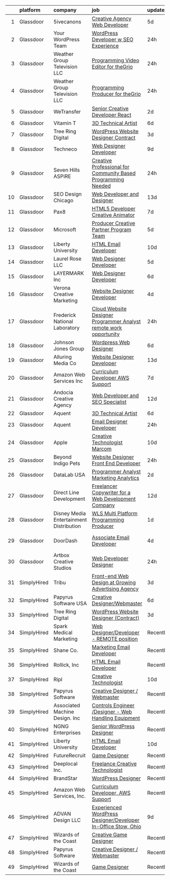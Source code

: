 

|    | platform    | company                                   | job                                                                                                                                                                                                                                                                                                                                                                                                                                                                                                                                                                                                                                                                                                                                                                                                                                                                                                                                                                                                                                                                                                                                                                                                                                                                                           | update_time   | location          |
|---:|:------------|:------------------------------------------|:----------------------------------------------------------------------------------------------------------------------------------------------------------------------------------------------------------------------------------------------------------------------------------------------------------------------------------------------------------------------------------------------------------------------------------------------------------------------------------------------------------------------------------------------------------------------------------------------------------------------------------------------------------------------------------------------------------------------------------------------------------------------------------------------------------------------------------------------------------------------------------------------------------------------------------------------------------------------------------------------------------------------------------------------------------------------------------------------------------------------------------------------------------------------------------------------------------------------------------------------------------------------------------------------|:--------------|:------------------|
|  1 | Glassdoor   | 5ivecanons                                | [Creative Agency Web Developer](https://www.glassdoor.com/partner/jobListing.htm?pos=101&ao=1110586&s=58&guid=000001816102a23db626ed2a74a13f67&src=GD_JOB_AD&t=SR&vt=w&ea=1&cs=1_4a8c0ebb&cb=1655189971868&jobListingId=1007927276507&cpc=B05B6D422C45E27E&jrtk=3-0-1g5gg58j9khot801-1g5gg58jrii19801-84094eaa113f8c80--6NYlbfkN0DwgN3Z0NLANbqvS63xM-vlXxP4hUP8fczFn8co1XNvGgiZevgx41uD-8wuv-7f4oEpDxF0jaTNnGxpufoP4YOzprsp7u9ZgNQK9f8FjBBJ9XIgNuTMxmKxCGoz3d1dGbfbgEzvWaDtePiTy2fwByLniqz_qXD7N9vgkqYwEZzoEabkJ9UFWHUQxjyKJVaCmkm3enLZjeezwsH6_0Sq7fsySAs8YAeH3AcTKj50YvBaOEhqyJcOxZYAoZMQvU79rE9S4gyZlDBYlXe8zV1ewGOvwqPMVNUCXfMg-8qPFtjGne8aoU8rmR-Ze4EbKKwS9WSl8OAoWK-vNA1w10OM_LWJmb5cIdSN_01scWI3QM7djI4gsuR7NPqgELlLGRzPMd-D3Suh_Lq9tvhGI8UHcF4ct6c5sSpZB8ueomaivPclKTUoBaAN-9jZy5_zBS7BweDPw61XjCkOUEgPy6lgu2q-6lG2V4RCJ9MQ6AQt3EI-vnSTmuUKL4wUS8F6gIAjQLAuiIml_i375A%3D%3D)                                                                                                                                                                                                                                                                                                                                                                                                          | 5d            | Jacksonville, FL  |
|  2 | Glassdoor   | Your WordPress Team                       | [WordPress Developer w  SEO Experience](https://www.glassdoor.com/partner/jobListing.htm?pos=126&ao=1136043&s=58&guid=000001816102a23db626ed2a74a13f67&src=GD_JOB_AD&t=SR&vt=w&ea=1&cs=1_7e701175&cb=1655189971871&jobListingId=1007935829367&jrtk=3-0-1g5gg58j9khot801-1g5gg58jrii19801-fbbfba2fe8062bf8-)                                                                                                                                                                                                                                                                                                                                                                                                                                                                                                                                                                                                                                                                                                                                                                                                                                                                                                                                                                                   | 24h           | Remote            |
|  3 | Glassdoor   | Weather Group Television LLC              | [Programming Video Editor for theGrio](https://www.glassdoor.com/partner/jobListing.htm?pos=128&ao=1136043&s=58&guid=000001816102a23db626ed2a74a13f67&src=GD_JOB_AD&t=SR&vt=w&cs=1_a170a512&cb=1655189971871&jobListingId=1007936819931&jrtk=3-0-1g5gg58j9khot801-1g5gg58jrii19801-85a64f02153bf703-)                                                                                                                                                                                                                                                                                                                                                                                                                                                                                                                                                                                                                                                                                                                                                                                                                                                                                                                                                                                         | 24h           | Atlanta, GA       |
|  4 | Glassdoor   | Weather Group Television LLC              | [Programming Producer for theGrio](https://www.glassdoor.com/partner/jobListing.htm?pos=127&ao=1136043&s=58&guid=000001816102a23db626ed2a74a13f67&src=GD_JOB_AD&t=SR&vt=w&cs=1_849c5975&cb=1655189971871&jobListingId=1007936819886&jrtk=3-0-1g5gg58j9khot801-1g5gg58jrii19801-78bfa6bf1551d4a5-)                                                                                                                                                                                                                                                                                                                                                                                                                                                                                                                                                                                                                                                                                                                                                                                                                                                                                                                                                                                             | 24h           | Atlanta, GA       |
|  5 | Glassdoor   | WeTransfer                                | [Senior Creative Developer   React](https://www.glassdoor.com/partner/jobListing.htm?pos=130&ao=1136043&s=58&guid=000001816102a23db626ed2a74a13f67&src=GD_JOB_AD&t=SR&vt=w&cs=1_3ff0e573&cb=1655189971871&jobListingId=1007932996123&jrtk=3-0-1g5gg58j9khot801-1g5gg58jrii19801-dfe1bee0c074c5cb-)                                                                                                                                                                                                                                                                                                                                                                                                                                                                                                                                                                                                                                                                                                                                                                                                                                                                                                                                                                                            | 2d            | New York, NY      |
|  6 | Glassdoor   | Vitamin T                                 | [3D Technical Artist](https://www.glassdoor.com/partner/jobListing.htm?pos=107&ao=1110586&s=58&guid=000001816102a23db626ed2a74a13f67&src=GD_JOB_AD&t=SR&vt=w&cs=1_b38ea959&cb=1655189971869&jobListingId=1007924250804&cpc=A65DF3A704A48F9B&jrtk=3-0-1g5gg58j9khot801-1g5gg58jrii19801-b676246afe9ffab5--6NYlbfkN0DMrcEu7yrtATojKJA7cEzGQ3FdRGWLh0CZQInL4ECGI6k5tN82kdM0OKoro5eXmjqrlAnDtckO5oeRnp0WuwL4LRISKzB96TROHOn88Gkm_ZjVTDxR6yvKi-wTEpxbYoH4Q9Epgd_JwKUcv74onN9sPbFCnxTAPOYzeQVeoWsKFMbJmwEnZ2lHHzGEos-Pk5Lz5uZZpBJXhYuSI2-lfQOnIxAT3Oy5tDexBF2czdXxQ7deFrh9zMmuOZuGdqXlNPMQLN49hz0CHd0nK4x9c91zDq-uJbhw9VA_zRPvX1o9DUYGcO93PxCdTC6ovmsa4KB7j5iTiv9ILrmsh_Qh98ok2mMz2NItpWPzU7w7cV8QHVR2o3LgHz3dbPmLMOhmrmMXjy7MP-Sm1p19Z7pOwUGBlbo7zCS6vSe7uPUKyJ4pTxzTzW9TAuKEPNYjPkGakuIihK5tqzib5BFdPOffgQVqUwH_VnTUMAM%3D)                                                                                                                                                                                                                                                                                                                                                                                                                                                                       | 6d            | Remote            |
|  7 | Glassdoor   | Tree Ring Digital                         | [WordPress Website Designer  Contract ](https://www.glassdoor.com/partner/jobListing.htm?pos=116&ao=1136043&s=58&guid=000001816102a23db626ed2a74a13f67&src=GD_JOB_AD&t=SR&vt=w&ea=1&cs=1_d093a8c0&cb=1655189971870&jobListingId=1007932020370&jrtk=3-0-1g5gg58j9khot801-1g5gg58jrii19801-39651f70685740f7-)                                                                                                                                                                                                                                                                                                                                                                                                                                                                                                                                                                                                                                                                                                                                                                                                                                                                                                                                                                                   | 3d            | Remote            |
|  8 | Glassdoor   | Techneco                                  | [Web Designer Developer](https://www.glassdoor.com/partner/jobListing.htm?pos=120&ao=1136043&s=58&guid=000001816102a23db626ed2a74a13f67&src=GD_JOB_AD&t=SR&vt=w&ea=1&cs=1_09fbf149&cb=1655189971870&jobListingId=1007917975416&jrtk=3-0-1g5gg58j9khot801-1g5gg58jrii19801-5066b3ab79b21723-)                                                                                                                                                                                                                                                                                                                                                                                                                                                                                                                                                                                                                                                                                                                                                                                                                                                                                                                                                                                                  | 9d            | Remote            |
|  9 | Glassdoor   | Seven Hills ASPiRE                        | [Creative Professional for Community Based Programming Needed ](https://www.glassdoor.com/partner/jobListing.htm?pos=103&ao=1110586&s=58&guid=000001816102a23db626ed2a74a13f67&src=GD_JOB_AD&t=SR&vt=w&ea=1&cs=1_2ecc2afa&cb=1655189971869&jobListingId=1007936082665&cpc=F5D43257E3E73E36&jrtk=3-0-1g5gg58j9khot801-1g5gg58jrii19801-d04e3c5855f590f1--6NYlbfkN0BS6by_5icMrmnpxspml4-oKAjuoa59Ztvio1Yz4m6ZFL4n9OWbTL4nOX0h-RkXzpLa1IKNqsmCTmnQxHO3sDwbWG4-gYtTv4DCIgs-VXXD88abbZoM4cOE9EgLvQiaSFvvfZrGBj_GX3Q7d9jKPeQD6Ny4yKY5FbztlYxo80oSQmoanX5bVuixKUHanTJiS5BQWT5PlOOs281nhw1QFj9uCotqaUWhc6ewQzgQ53Y9DSfqUZ0faQZeDepSkLxVfbmI3g1zRgeP6CtIl7ERuyM6F7S_CXUaqHDJ-AxUcmW6bFw33ltDMfZOSyVTVUXFv_eLpu1J7kmqpoeqhRIFdKrHCoq5y6Yxo5R_rWI6ja_dDiVkNGaKQ-F5seymnyLrBMjg_tCUI4AwgSOUbRKHu3yII5bM9LgsFFG2j3uHG5D9BrfT3e2D-OnJQNR1pvH7aIY4d61HPntvElkhWyCUlUTO8P1_jOcXzUyseA4lVQLkM-vJHcXt1BUxvvMMQepbWNAUDyoyUDDlug%3D%3D)                                                                                                                                                                                                                                                                                                                                                                          | 24h           | Devens, MA        |
| 10 | Glassdoor   | SEO Design Chicago                        | [Web Developer and Designer](https://www.glassdoor.com/partner/jobListing.htm?pos=112&ao=1136043&s=58&guid=000001816102a23db626ed2a74a13f67&src=GD_JOB_AD&t=SR&vt=w&ea=1&cs=1_2db5964d&cb=1655189971870&jobListingId=1007905745551&jrtk=3-0-1g5gg58j9khot801-1g5gg58jrii19801-edb5c12235ecbca6-)                                                                                                                                                                                                                                                                                                                                                                                                                                                                                                                                                                                                                                                                                                                                                                                                                                                                                                                                                                                              | 13d           | Remote            |
| 11 | Glassdoor   | Pax8                                      | [HTML5 Developer   Creative Animator](https://www.glassdoor.com/partner/jobListing.htm?pos=115&ao=1136043&s=58&guid=000001816102a23db626ed2a74a13f67&src=GD_JOB_AD&t=SR&vt=w&ea=1&cs=1_9a0f96ad&cb=1655189971870&jobListingId=1007921790278&jrtk=3-0-1g5gg58j9khot801-1g5gg58jrii19801-94e32ab3bd5f2716-)                                                                                                                                                                                                                                                                                                                                                                                                                                                                                                                                                                                                                                                                                                                                                                                                                                                                                                                                                                                     | 7d            | Denver, CO        |
| 12 | Glassdoor   | Microsoft                                 | [Producer   Creative Partner Program Team](https://www.glassdoor.com/partner/jobListing.htm?pos=111&ao=1136043&s=58&guid=000001816102a23db626ed2a74a13f67&src=GD_JOB_AD&t=SR&vt=w&cs=1_dd0bac56&cb=1655189971870&jobListingId=1007926717850&jrtk=3-0-1g5gg58j9khot801-1g5gg58jrii19801-8a8a2c497df37388-)                                                                                                                                                                                                                                                                                                                                                                                                                                                                                                                                                                                                                                                                                                                                                                                                                                                                                                                                                                                     | 5d            | Redmond, WA       |
| 13 | Glassdoor   | Liberty University                        | [HTML Email Developer](https://www.glassdoor.com/partner/jobListing.htm?pos=105&ao=1110586&s=58&guid=000001816102a23db626ed2a74a13f67&src=GD_JOB_AD&t=SR&vt=w&ea=1&cs=1_2c65a6c1&cb=1655189971869&jobListingId=1007915758186&cpc=2CAED5C921A5F994&jrtk=3-0-1g5gg58j9khot801-1g5gg58jrii19801-8008f5f408073523--6NYlbfkN0DJj_xBnMkxta0JkMhp2zrLnOUztiQYfsFoMajxVnxJH1F0cTi7s2M4ahEdLdWFO-BqmRaLUpbwRIZ7IJNE5Jhy2Q0vZVUdHycJeJyACt3qfLEXBtyRyPrgrnr3HxdQLYX3EwJ4XPiDxoSfjsS-rituzWuBLTDBkYgFntRSehJ6_bQZ9iUcKZ1AGEA1ZSy-_-Rdx9OZiwGuhRKmsSGQfNuvTH6R-oKcabz41V2J8WEEfZ8lFGU_VqNbpqw1XTe_RJ8k5LPNEZonFKkcOoTy4hKqAUfkRtqPuvtsOi0ej7upOPGaNApBmsXUWRLRnXtOLEsXb7z6K_GUEaL6xAIxl7nTAsh-Oye8BNTpuqHpIHtDpFZ1ZsI5juJtmHPO95gMmeVBkbv-IK80Ch_-jKLqNoXengATWXe1BNgT5s0uMQgunaLKU2qa0QfebleAm_ZYZGP6XGrWeG0SX69eh8Qc9l4MBOAH8Lir0guXIX67_kuwhC6x1G_T_cZ6)                                                                                                                                                                                                                                                                                                                                                                                                                                               | 10d           | Remote            |
| 14 | Glassdoor   | Laurel Rose  LLC                          | [Web Designer Developer](https://www.glassdoor.com/partner/jobListing.htm?pos=117&ao=1136043&s=58&guid=000001816102a23db626ed2a74a13f67&src=GD_JOB_AD&t=SR&vt=w&ea=1&cs=1_c686d767&cb=1655189971870&jobListingId=1007926342011&jrtk=3-0-1g5gg58j9khot801-1g5gg58jrii19801-7619e4e00009e7ea-)                                                                                                                                                                                                                                                                                                                                                                                                                                                                                                                                                                                                                                                                                                                                                                                                                                                                                                                                                                                                  | 5d            | Remote            |
| 15 | Glassdoor   | LAYERMARK  Inc                            | [Web Designer Developer](https://www.glassdoor.com/partner/jobListing.htm?pos=123&ao=1136043&s=58&guid=000001816102a23db626ed2a74a13f67&src=GD_JOB_AD&t=SR&vt=w&ea=1&cs=1_7dc6517f&cb=1655189971871&jobListingId=1007925091810&jrtk=3-0-1g5gg58j9khot801-1g5gg58jrii19801-da4b6e9d1db58c70-)                                                                                                                                                                                                                                                                                                                                                                                                                                                                                                                                                                                                                                                                                                                                                                                                                                                                                                                                                                                                  | 6d            | Remote            |
| 16 | Glassdoor   | Verona Creative Marketing                 | [Website Designer Developer](https://www.glassdoor.com/partner/jobListing.htm?pos=119&ao=1136043&s=58&guid=000001816102a23db626ed2a74a13f67&src=GD_JOB_AD&t=SR&vt=w&ea=1&cs=1_26a16436&cb=1655189971870&jobListingId=1007929630622&jrtk=3-0-1g5gg58j9khot801-1g5gg58jrii19801-7627670389c97643-)                                                                                                                                                                                                                                                                                                                                                                                                                                                                                                                                                                                                                                                                                                                                                                                                                                                                                                                                                                                              | 4d            | Remote            |
| 17 | Glassdoor   | Frederick National Laboratory             | [Cloud Website Designer Programmer Analyst  remote work opportunity ](https://www.glassdoor.com/partner/jobListing.htm?pos=114&ao=1136043&s=58&guid=000001816102a23db626ed2a74a13f67&src=GD_JOB_AD&t=SR&vt=w&cs=1_47294aa7&cb=1655189971870&jobListingId=1007937940149&jrtk=3-0-1g5gg58j9khot801-1g5gg58jrii19801-3d8bd2df53391a57-)                                                                                                                                                                                                                                                                                                                                                                                                                                                                                                                                                                                                                                                                                                                                                                                                                                                                                                                                                          | 24h           | Rockville, MD     |
| 18 | Glassdoor   | Johnson Jones Group                       | [Wordpress Web Designer](https://www.glassdoor.com/partner/jobListing.htm?pos=102&ao=1110586&s=58&guid=000001816102a23db626ed2a74a13f67&src=GD_JOB_AD&t=SR&vt=w&ea=1&cs=1_0f94ba04&cb=1655189971869&jobListingId=1007923885655&cpc=FD0C804CFA90C8E1&jrtk=3-0-1g5gg58j9khot801-1g5gg58jrii19801-74ba3f37502d1dbb--6NYlbfkN0Dx3r3E47sSe5bB3PIy1uzBZvlB7xy2NhfhZMlxQTsxrNljbzALwoFldUCyCuDSvqXCGSeZ7IEcFWof6XjyK2eSpFpspLCttfr3Xzf8ykKfXQHoqXX1uL6HpxvGsWJF3cS5YASzPfCFptHPQ6Ki_TCbrU8fuidbchJp45VDgGwt1Lj50G2obyXvFUOYENJh1Bkyo0et9NJkJCRlvwmqGy2Ovcc_fvG5XTfUu-jNaZ-bpxii5DZ19Nj4W82ym_Sg6pGU31dwZAeYk9CtFs1dMDTbwv4nba5vk4MekWLBSX7L5xilMH_9YrW27BunjNvpMGGHq4LuRFcRyD8qfcJlrfetuRpZ9hw4tfPZ1eVQSrKWHAcvoKp32-xa3LElrdo23Z3ViKAQLOVuBWdNpNyZQmIZ9iNOqRO8p-ZIl8heJQa_vzV9v_l37cgRGJz7eYANBLA81z16KA7jX6f58wb1sThH9pRuU6E1Rskxi9164DF1t-QsgbJKb_usNk2bDS5p5p13_MNmZo3aCg%3D%3D)                                                                                                                                                                                                                                                                                                                                                                                                                 | 6d            | Remote            |
| 19 | Glassdoor   | Alluring Media Co                         | [Website Designer Developer](https://www.glassdoor.com/partner/jobListing.htm?pos=122&ao=1136043&s=58&guid=000001816102a23db626ed2a74a13f67&src=GD_JOB_AD&t=SR&vt=w&ea=1&cs=1_ea5f67a8&cb=1655189971871&jobListingId=1007906581302&jrtk=3-0-1g5gg58j9khot801-1g5gg58jrii19801-295cdde55712cc59-)                                                                                                                                                                                                                                                                                                                                                                                                                                                                                                                                                                                                                                                                                                                                                                                                                                                                                                                                                                                              | 13d           | Remote            |
| 20 | Glassdoor   | Amazon Web Services  Inc                  | [Curriculum Developer  AWS Support](https://www.glassdoor.com/partner/jobListing.htm?pos=124&ao=1136043&s=58&guid=000001816102a23db626ed2a74a13f67&src=GD_JOB_AD&t=SR&vt=w&cs=1_ed6b2792&cb=1655189971871&jobListingId=1007920772166&jrtk=3-0-1g5gg58j9khot801-1g5gg58jrii19801-3262a55aecb4d11c-)                                                                                                                                                                                                                                                                                                                                                                                                                                                                                                                                                                                                                                                                                                                                                                                                                                                                                                                                                                                            | 7d            | Remote            |
| 21 | Glassdoor   | Andocia Creative Agency                   | [Web Developer and SEO Specialist](https://www.glassdoor.com/partner/jobListing.htm?pos=125&ao=1136043&s=58&guid=000001816102a23db626ed2a74a13f67&src=GD_JOB_AD&t=SR&vt=w&ea=1&cs=1_82761307&cb=1655189971871&jobListingId=1007910325652&jrtk=3-0-1g5gg58j9khot801-1g5gg58jrii19801-3e71974dd9827fa4-)                                                                                                                                                                                                                                                                                                                                                                                                                                                                                                                                                                                                                                                                                                                                                                                                                                                                                                                                                                                        | 12d           | Remote            |
| 22 | Glassdoor   | Aquent                                    | [3D Technical Artist](https://www.glassdoor.com/partner/jobListing.htm?pos=108&ao=1110586&s=58&guid=000001816102a23db626ed2a74a13f67&src=GD_JOB_AD&t=SR&vt=w&cs=1_eb2b1a27&cb=1655189971869&jobListingId=1007923719283&cpc=B076152010A3B66C&jrtk=3-0-1g5gg58j9khot801-1g5gg58jrii19801-543a1d89cc196ac1--6NYlbfkN0DMrcEu7yrtATojKJA7cEzGQ3FdRGWLh0CZQInL4ECGI9gD0Wolx9R2EDT7B77c2cRZWsv8m3llZu--9Lw114O_skrLyF_I6SgxSxzYeplcDPXGdHein_SZiLSSfcxNX90WARoK4PLXqXq75b43CDnftlS_FE9aV2wRJHGfXTKNI2t9Qx7ZU6xGwmU8BsmXxQMOYv7uNwNyco_W2BN4LbKptHRpyBFxu9c11gl1_J1lDep0XL6KmWxwtDXXaDqODHVrXLIQuNAHxrI9V7GQ1cZ0ENQHak1UTE57rv_dD5wtaSgNOVhqanilD1sha_WmrLkferiHzklaKiMuyBAcGtlsDxP0siIBOc1D0pxUAZcTPZLPSoAPMJRlAtEQfIboMr4_FUEsbivc2_dkz3UHGwHcbHi1yFi9pPoZQO98V91bch0qBGKFM0lTW5Qn89WCaY0KoslFc9ePiw%3D%3D)                                                                                                                                                                                                                                                                                                                                                                                                                                                                                         | 6d            | Remote            |
| 23 | Glassdoor   | Aquent                                    | [Email Designer   Developer](https://www.glassdoor.com/partner/jobListing.htm?pos=110&ao=1110586&s=58&guid=000001816102a23db626ed2a74a13f67&src=GD_JOB_AD&t=SR&vt=w&cs=1_ad1057a3&cb=1655189971870&jobListingId=1007936255354&cpc=8795CF9063CD573D&jrtk=3-0-1g5gg58j9khot801-1g5gg58jrii19801-4fbcf4d2f213737f--6NYlbfkN0DMrcEu7yrtATojKJA7cEzGQ3FdRGWLh0CZQInL4ECGI9gD0Wolx9R2v-Aex0-GK07INm5qc-78OQ-7WyVz0cz9n_wJfek6MW0aS1HXS1LX9sXbCtpcryzAJk088oXNWQKd_RrpNfoQNGg9hRO1DzYsfsTu8VjKT_LVkyyrmUnvBg1LBO14jqi5-tjFFWgU6ZK2owdLPDHa8-b1baQkNXMf58pooyhavKBnJtEeZOA5DqqSk7rvNC5NnKEKXE5Rp34tlHAeKRgMa0Uji2gVPKoaDmQKAE3ZAg62n8pPMDxtHjNaBwvwgqqQbNKJag08O8k3tueoZ5z96E45Yistp6K9Y9ak0Ch5i27OXNjl4r7jzrpevz45wGUu_sDJsHSIjrIOMA_t5rxrKDw6Tu--viozvqLAaCY6OhsyERN9TyXKAr9e1aqwmbVX7owayNSEezpHg1V9SRAwpQ%3D%3D)                                                                                                                                                                                                                                                                                                                                                                                                                                                                                  | 24h           | Richmond Hill, NY |
| 24 | Glassdoor   | Apple                                     | [Creative Technologist  Marcom](https://www.glassdoor.com/partner/jobListing.htm?pos=129&ao=1136043&s=58&guid=000001816102a23db626ed2a74a13f67&src=GD_JOB_AD&t=SR&vt=w&cs=1_967b0580&cb=1655189971871&jobListingId=1007917363609&jrtk=3-0-1g5gg58j9khot801-1g5gg58jrii19801-666f3071f17e62e5-)                                                                                                                                                                                                                                                                                                                                                                                                                                                                                                                                                                                                                                                                                                                                                                                                                                                                                                                                                                                                | 10d           | Cupertino, CA     |
| 25 | Glassdoor   | Beyond Indigo Pets                        | [Website Designer Front End Developer](https://www.glassdoor.com/partner/jobListing.htm?pos=104&ao=1110586&s=58&guid=000001816102a23db626ed2a74a13f67&src=GD_JOB_AD&t=SR&vt=w&ea=1&cs=1_7ad2932b&cb=1655189971869&jobListingId=1007937324954&cpc=C891152315FA1AD8&jrtk=3-0-1g5gg58j9khot801-1g5gg58jrii19801-ca455ec4ca1113fb--6NYlbfkN0BzyIYrTMR_AjNKh_kvAG8N613gtHPANQ3sdLTkrtBd-5uEBpCZnEceHEPe887SWU78rUv0U1YpU7h1aTLG75M8NHGLiAVhn-YoD5Iu-kTedwVJBAm7vpBEuSHO5iQw7K0SM3T-un4uBtoiyQ-PV1awHo8cthDuewDFlMd-RWh9-7hDhl11zNbAw9HhaYYNfw_nYvBsDqQ1U6EOlx9VlxbqF8fM-q7nZ4jLpCFsAkAn7x3O0Rt1QZehCqMOTHFnkAkxLZ5XK1rhKU3e8zvt3hoMhI32vOOgD68pi1YVlOVxP6BejSdl9uWLViZOEoEunIziR5mGA1fDe3BqWmqu98lyzdwD5PHVjjeB9A1Qnt-ZD1YB44KSgAkkRyyGAhOtI-WG1XMpqh5LjORGsQ7ZKkv7iU0e7oIUM7ANV8plOMDNVRoUl8kMFJXOsPc-qJCg0ELGdHZZlzE9MP5nk03ryRatn5ZctjtZ5LZgfelFbvmoYQaZraodAe4C0DZ8opEJgOI%3D)                                                                                                                                                                                                                                                                                                                                                                                                                 | 24h           | Remote            |
| 26 | Glassdoor   | DataLab USA                               | [Programmer Analyst   Marketing Analytics](https://www.glassdoor.com/partner/jobListing.htm?pos=118&ao=1136043&s=58&guid=000001816102a23db626ed2a74a13f67&src=GD_JOB_AD&t=SR&vt=w&cs=1_09eae070&cb=1655189971870&jobListingId=1007933072571&jrtk=3-0-1g5gg58j9khot801-1g5gg58jrii19801-2b33fb61c8384014-)                                                                                                                                                                                                                                                                                                                                                                                                                                                                                                                                                                                                                                                                                                                                                                                                                                                                                                                                                                                     | 2d            | Germantown, MD    |
| 27 | Glassdoor   | Direct Line Development                   | [Freelancer Copywriter for a Web Development Company](https://www.glassdoor.com/partner/jobListing.htm?pos=121&ao=1136043&s=58&guid=000001816102a23db626ed2a74a13f67&src=GD_JOB_AD&t=SR&vt=w&ea=1&cs=1_e3b1fdbf&cb=1655189971870&jobListingId=1007909637293&jrtk=3-0-1g5gg58j9khot801-1g5gg58jrii19801-559b2378fc112b94-)                                                                                                                                                                                                                                                                                                                                                                                                                                                                                                                                                                                                                                                                                                                                                                                                                                                                                                                                                                     | 12d           | Remote            |
| 28 | Glassdoor   | Disney Media   Entertainment Distribution | [WLS  Multi Platform Programming Producer](https://www.glassdoor.com/partner/jobListing.htm?pos=106&ao=1110586&s=58&guid=000001816102a23db626ed2a74a13f67&src=GD_JOB_AD&t=SR&vt=w&cs=1_3d706950&cb=1655189971869&jobListingId=1007934358669&cpc=FAE5E775D180B2FB&jrtk=3-0-1g5gg58j9khot801-1g5gg58jrii19801-697a5169f6080f30--6NYlbfkN0DAFTyt7pbDCC2JPO79CSdi1dIb81yjczP5qsKcZIxgiYm3-7g-689UvJS8MdHcuGM4Q6FHdaiHFxS50pTLy3DtZjyH-ulAlAbQ8iZoCCkwTpX165dH7D_Nt-Hvgkn2BmpqauV5Zjp6pUZtO3HvzlmWDf6_1Vfxg5E1JzfsiNyYbucOget_EenAiIMEkLjYSj79M6S7muwL4jR9VinRNS0U4S4gwlGzeE5keiNmTs842-azfaswKoEXcdTSg5fcuvtXwBxEBaAVKg03JEP2oft_yMTjOkE9ndflJ8r8D188ofBXLGNKjYJLSDoWuE_pKCSRADiy-4thDwpzuyD97qi1B680B-7NKyD2cJFORB8JnqU9eErIX3TqlOIAk2KjH54SMvGlv9A0hf3Kefg8pGZ2UlL3rZIGyMVILh0xh1YeVIBFNF_t5MmydpYdBvXMbzg%3D)                                                                                                                                                                                                                                                                                                                                                                                                                                                                                  | 1d            | Chicago, IL       |
| 29 | Glassdoor   | DoorDash                                  | [Associate Email Developer](https://www.glassdoor.com/partner/jobListing.htm?pos=109&ao=1110586&s=58&guid=000001816102a23db626ed2a74a13f67&src=GD_JOB_AD&t=SR&vt=w&cs=1_4f40b45d&cb=1655189971869&jobListingId=1007929770441&cpc=AC285F3A3ECA6BB0&jrtk=3-0-1g5gg58j9khot801-1g5gg58jrii19801-69b684eadc4fd79d--6NYlbfkN0AW5-xsU-vMWeSLIbut59GbFrk8yjVb2oiwG7C4MAW4pNkHNTQQ0vMWYSrjnhRVLJrDRVEoa3WUvsjqrPDSkFiFTMv4QsvLFf_gbAEUeJrZmN1vw0WuV_4mZqXQZYhNVy_EPOqK_-82igjA5ID9tyahejHba6y2zRr4U__vl2YVylFGwhTEo9a5A2sDc4nUQ1GYlgDT6iyridsOkAztp0XxqezvNNtHD1v8_ILddvxN2XRnsCt_dVVPg8lvnmB5JVRbsh4NxNll8Z_3qFoPDsbzMiJVPkHuieiH7ZzAQO0vpGnxOzguqophMp_Nos7o6FOWR9gd33BUrRcn16FXqB5uy-IKBB2hjC44B1MNIqI1xQwwjVttoMENpkeOxEEvoxe9ioEIIB7FD3hr96eXO3ujKHsEf0ry5l2e8Mz2U04cMNVxwqxhWtI5SppyaD85uE-XNpLDz8Tn23LJbqwVp_FEIbInUGpi8Rdv9ICewiMFDOKuPwSoEyiA3Kjn8DDkqYCpBa8w5MW13wYx0WZdzhIlOeCmqzNj5CVVAyxJWqRISOC0KOe-V8F-MOJtq8FwdeGCqiYBTiLVOKhxO69DLJcFVzi0WonjTbnfFF00Khh2qgpestD7yaq8A2Go8PYm7bemgL4-l9Ah2zqbwp6_n6X5OUHkeSzH-6qk5hLSf1djS2PDAVuGr10quTxMU33AiD73PCmxtriCNKj9vZ4TV5ZZX-fd82hlfCJMPAGAAkZPpT2QH0mgvxaiKpyYzmKjUavIxB50_6qUMdk49OZ353eKc8st81tKW-5OewJxlV7LF-cTXDKJ0lAzrsJCqRIkoDHGQ4DBRS5OKDgnRzhc5If7jZauLnyXYv1OSp02prYjDsqCL3Twwkg5G8Y3YSwSd-b7lI1HN0piXHIqdbiJCtbstHburA3Tdeg%3D) | 4d            | San Francisco, CA |
| 30 | Glassdoor   | Artbox Creative Studios                   | [Web Developer Designer](https://www.glassdoor.com/partner/jobListing.htm?pos=113&ao=1136043&s=58&guid=000001816102a23db626ed2a74a13f67&src=GD_JOB_AD&t=SR&vt=w&ea=1&cs=1_d8addcc1&cb=1655189971870&jobListingId=1007936153818&jrtk=3-0-1g5gg58j9khot801-1g5gg58jrii19801-a2690f324a798b58-)                                                                                                                                                                                                                                                                                                                                                                                                                                                                                                                                                                                                                                                                                                                                                                                                                                                                                                                                                                                                  | 24h           | Remote            |
| 31 | SimplyHired | Tribu                                     | [Front-end Web Design at Growing Advertising Agency](https://www.simplyhired.com/job/gYV_zScIp78JvOXoDGtB53-VvmIK3QpcC46pcErBfCF1Vf4H_LFgeg?q=creative+programmer)                                                                                                                                                                                                                                                                                                                                                                                                                                                                                                                                                                                                                                                                                                                                                                                                                                                                                                                                                                                                                                                                                                                            | 3d            | San Antonio, TX   |
| 32 | SimplyHired | Papyrus Software USA                      | [Creative Designer/Webmaster](https://www.simplyhired.com/job/sftctI-rb8lxkuaJqMJN4E88t3DANobdaKbeWEVW7eSMCd4wmPbhBg?q=creative+programmer)                                                                                                                                                                                                                                                                                                                                                                                                                                                                                                                                                                                                                                                                                                                                                                                                                                                                                                                                                                                                                                                                                                                                                   | 6d            | Southlake, TX     |
| 33 | SimplyHired | Tree Ring Digital                         | [WordPress Website Designer (Contract)](https://www.simplyhired.com/job/G5vH3U_JE-YIPz_fjBBuokBxam45WsKZ3xGcxutXy1jAWFqeQuvHew?q=creative+programmer)                                                                                                                                                                                                                                                                                                                                                                                                                                                                                                                                                                                                                                                                                                                                                                                                                                                                                                                                                                                                                                                                                                                                         | 3d            | Remote            |
| 34 | SimplyHired | Spark Medical Marketing                   | [Web Designer/Developer - REMOTE position](https://www.simplyhired.com/job/35M66v77AdD9n8fOCx0TvbHKph55pnBEUtaBea4aPDsZPPSG2nNFfQ?q=creative+programmer)                                                                                                                                                                                                                                                                                                                                                                                                                                                                                                                                                                                                                                                                                                                                                                                                                                                                                                                                                                                                                                                                                                                                      | Recently      | Remote            |
| 35 | SimplyHired | Shane Co.                                 | [Marketing Email Developer](https://www.simplyhired.com/job/RcP4Q7OUThQQkT9kWXMiLlc_Q9zZfe9KKH3XzOuyrbocOGRY5RxBgA?q=creative+programmer)                                                                                                                                                                                                                                                                                                                                                                                                                                                                                                                                                                                                                                                                                                                                                                                                                                                                                                                                                                                                                                                                                                                                                     | Recently      | Englewood, CO     |
| 36 | SimplyHired | Rollick, Inc                              | [HTML Email Developer](https://www.simplyhired.com/job/XOBvr-FPlcbrKDU6fwn7cySQFiXUBT59WK26gB6UhBDl1ROl_YjQ4g?q=creative+programmer)                                                                                                                                                                                                                                                                                                                                                                                                                                                                                                                                                                                                                                                                                                                                                                                                                                                                                                                                                                                                                                                                                                                                                          | Recently      | Remote            |
| 37 | SimplyHired | Ripl                                      | [Creative Technologist](https://www.simplyhired.com/job/j1j02XUuF7n7hwGGLXjkqP6vD84aJsaXCrqtvEfhSucSyXJE4lzNIA?q=creative+programmer)                                                                                                                                                                                                                                                                                                                                                                                                                                                                                                                                                                                                                                                                                                                                                                                                                                                                                                                                                                                                                                                                                                                                                         | 10d           | Seattle, WA       |
| 38 | SimplyHired | Papyrus Software                          | [Creative Designer / Webmaster](https://www.simplyhired.com/job/epn4EeMXxxXbEsItJoBsygWYpPUXjML_NGzAIezAShrcXbzU548hFA?q=creative+programmer)                                                                                                                                                                                                                                                                                                                                                                                                                                                                                                                                                                                                                                                                                                                                                                                                                                                                                                                                                                                                                                                                                                                                                 | Recently      | Southlake, TX     |
| 39 | SimplyHired | Associated Machine Design. Inc            | [Controls Engineer /Designer - Web Handling Equipment](https://www.simplyhired.com/job/iK0kyM3IlVtiPO41wje1x2-evlu3rt5ztJr6E_2pjcvfffQPX3zl5g?q=creative+programmer)                                                                                                                                                                                                                                                                                                                                                                                                                                                                                                                                                                                                                                                                                                                                                                                                                                                                                                                                                                                                                                                                                                                          | Recently      | Green Bay, WI     |
| 40 | SimplyHired | NGNG Enterprises                          | [Senior WordPress Designer](https://www.simplyhired.com/job/nNmOqtuT06Mk-lcmE7eheAXQQWiNMpXcVvCxka53D2mz1JIyK1uPSg?q=creative+programmer)                                                                                                                                                                                                                                                                                                                                                                                                                                                                                                                                                                                                                                                                                                                                                                                                                                                                                                                                                                                                                                                                                                                                                     | Recently      | Remote            |
| 41 | SimplyHired | Liberty University                        | [HTML Email Developer](https://www.simplyhired.com/job/eiuqa-nYZj4HuvTLRRJ7baHagOVr6te1yaP0tpWemQUOxM68dGFAMQ?q=creative+programmer)                                                                                                                                                                                                                                                                                                                                                                                                                                                                                                                                                                                                                                                                                                                                                                                                                                                                                                                                                                                                                                                                                                                                                          | 10d           | Remote            |
| 42 | SimplyHired | FutureRecruit                             | [Game Designer](https://www.simplyhired.com/job/v-qFjBsGwOAPQZTVGsbuJfAkj9fD6uwygef5quJQul7zQ--9C0S2Eg?q=creative+programmer)                                                                                                                                                                                                                                                                                                                                                                                                                                                                                                                                                                                                                                                                                                                                                                                                                                                                                                                                                                                                                                                                                                                                                                 | Recently      | Arlington, TX     |
| 43 | SimplyHired | Deeplocal Inc.                            | [Freelance Creative Technologist](https://www.simplyhired.com/job/aZdKdRMIUHN6-uuOdVyZ4lr1zktTyGrlVkrp4_f_MddnbqJNiu7HRQ?q=creative+programmer)                                                                                                                                                                                                                                                                                                                                                                                                                                                                                                                                                                                                                                                                                                                                                                                                                                                                                                                                                                                                                                                                                                                                               | Recently      | Remote            |
| 44 | SimplyHired | BrandStar                                 | [WordPress Designer](https://www.simplyhired.com/job/PsoHNt5YwpqOBCtFdrMyOSlJ22AIM2MjasCAdzMjAEdlpIZQy8spOw?q=creative+programmer)                                                                                                                                                                                                                                                                                                                                                                                                                                                                                                                                                                                                                                                                                                                                                                                                                                                                                                                                                                                                                                                                                                                                                            | Recently      | Remote            |
| 45 | SimplyHired | Amazon Web Services, Inc.                 | [Curriculum Developer, AWS Support](https://www.simplyhired.com/job/VJ2mxpB_C3RiZ9WEdGHt_L8L7tDgh2uUlbSQc1Inzt2mb5hjGzhRXQ?q=creative+programmer)                                                                                                                                                                                                                                                                                                                                                                                                                                                                                                                                                                                                                                                                                                                                                                                                                                                                                                                                                                                                                                                                                                                                             | Recently      | Remote            |
| 46 | SimplyHired | ADVAN Design LLC                          | [Experienced WordPress Designer/Developer In-Office Stow, Ohio](https://www.simplyhired.com/job/RAXqJE_18Km9ztxYeKDpml_cp8y7G9qdid1DGlXOnY9ssPkNluLReA?q=creative+programmer)                                                                                                                                                                                                                                                                                                                                                                                                                                                                                                                                                                                                                                                                                                                                                                                                                                                                                                                                                                                                                                                                                                                 | 9d            | Stow, OH          |
| 47 | SimplyHired | Wizards of the Coast                      | [Creative Game Designer](https://www.simplyhired.com/job/3U5NPAcld9zZ3VOc-NItCD-NzNvgqaZqPjmcmGZRZsaeN5WygOP2eA?q=creative+programmer)                                                                                                                                                                                                                                                                                                                                                                                                                                                                                                                                                                                                                                                                                                                                                                                                                                                                                                                                                                                                                                                                                                                                                        | Recently      | Renton, WA        |
| 48 | SimplyHired | Papyrus Software                          | [Creative Designer / Webmaster](https://www.simplyhired.com/job/epn4EeMXxxXbEsItJoBsygWYpPUXjML_NGzAIezAShrcXbzU548hFA?q=creative+programmer)                                                                                                                                                                                                                                                                                                                                                                                                                                                                                                                                                                                                                                                                                                                                                                                                                                                                                                                                                                                                                                                                                                                                                 | Recently      | Southlake, TX     |
| 49 | SimplyHired | Wizards of the Coast                      | [Game Designer](https://www.simplyhired.com/job/ceOk7bA5OOmpHNlDn3x-AJhrHWpWPYsF-9nMRXoBwDjYnaHowIIquA?q=creative+programmer)                                                                                                                                                                                                                                                                                                                                                                                                                                                                                                                                                                                                                                                                                                                                                                                                                                                                                                                                                                                                                                                                                                                                                                 | Recently      | Renton, WA        |